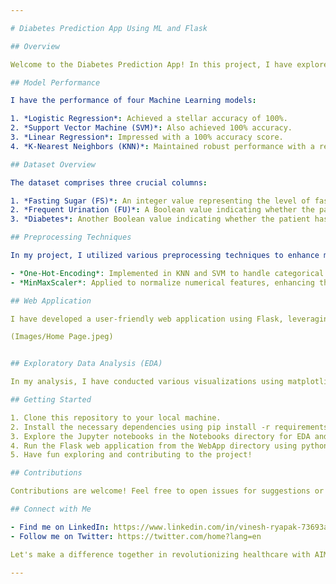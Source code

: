 ```yaml
---

# Diabetes Prediction App Using ML and Flask

## Overview

Welcome to the Diabetes Prediction App! In this project, I have explored the application of various Machine Learning models to predict diabetes based on features such as Fasting Sugar (FS) and Frequent Urination (FU). I have conducted thorough analysis and experimentation to achieve accurate predictions.

## Model Performance

I have the performance of four Machine Learning models:

1. *Logistic Regression*: Achieved a stellar accuracy of 100%.
2. *Support Vector Machine (SVM)*: Also achieved 100% accuracy.
3. *Linear Regression*: Impressed with a 100% accuracy score.
4. *K-Nearest Neighbors (KNN)*: Maintained robust performance with a respectable 75% accuracy.

## Dataset Overview

The dataset comprises three crucial columns:

1. *Fasting Sugar (FS)*: An integer value representing the level of fasting sugar in the patient's blood.
2. *Frequent Urination (FU)*: A Boolean value indicating whether the patient experiences frequent urination.
3. *Diabetes*: Another Boolean value indicating whether the patient has been diagnosed with diabetes. This serves as the target variable for prediction.

## Preprocessing Techniques

In my project, I utilized various preprocessing techniques to enhance model performance:

- *One-Hot-Encoding*: Implemented in KNN and SVM to handle categorical features like "Frequent Urination".
- *MinMaxScaler*: Applied to normalize numerical features, enhancing the performance of KNN.

## Web Application

I have developed a user-friendly web application using Flask, leveraging the power of Logistic Regression for seamless diabetes prediction.

(Images/Home Page.jpeg)


## Exploratory Data Analysis (EDA)

In my analysis, I have conducted various visualizations using matplotlib and seaborn libraries, providing deeper insights into the dataset.

## Getting Started

1. Clone this repository to your local machine.
2. Install the necessary dependencies using pip install -r requirements.txt.
3. Explore the Jupyter notebooks in the Notebooks directory for EDA and model evaluation.
4. Run the Flask web application from the WebApp directory using python app.py.
5. Have fun exploring and contributing to the project!

## Contributions

Contributions are welcome! Feel free to open issues for suggestions or bug reports, and submit pull requests with improvements.

## Connect with Me

- Find me on LinkedIn: https://www.linkedin.com/in/vinesh-ryapak-73693a227/
- Follow me on Twitter: https://twitter.com/home?lang=en

Let's make a difference together in revolutionizing healthcare with AIML-powered solutions!

--- 
```

